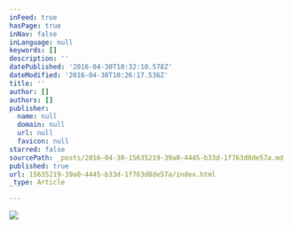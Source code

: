 ```yaml
---
inFeed: true
hasPage: true
inNav: false
inLanguage: null
keywords: []
description: ''
datePublished: '2016-04-30T10:32:10.578Z'
dateModified: '2016-04-30T10:26:17.536Z'
title: ''
author: []
authors: []
publisher:
  name: null
  domain: null
  url: null
  favicon: null
starred: false
sourcePath: _posts/2016-04-30-15635219-39a0-4445-b33d-1f763d8de57a.md
published: true
url: 15635219-39a0-4445-b33d-1f763d8de57a/index.html
_type: Article

---
```

![](https://the-grid-user-content.s3-us-west-2.amazonaws.com/087e2ac0-a192-4e5e-b3d4-816bcde35390.jpg)